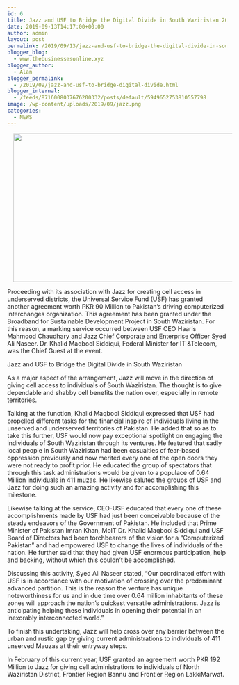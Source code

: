 ```yaml
---
id: 6
title: Jazz and USF to Bridge the Digital Divide in South Waziristan 2019
date: 2019-09-13T14:17:00+00:00
author: admin
layout: post
permalink: /2019/09/13/jazz-and-usf-to-bridge-the-digital-divide-in-south-waziristan-2019/
blogger_blog:
  - www.thebusinessesonline.xyz
blogger_author:
  - Alan
blogger_permalink:
  - /2019/09/jazz-and-usf-to-bridge-digital-divide.html
blogger_internal:
  - /feeds/8716008037676200332/posts/default/5949652753810557798
image: /wp-content/uploads/2019/09/jazz.png
categories:
  - NEWS
---
```

<div dir="ltr" style="text-align: left;">
  <div style="clear: both; text-align: center;">
    <a href="http://thebusinessesonline.xyz/wp-content/uploads/2019/09/jazz.png" style="margin-left: 1em; margin-right: 1em;"><img border="0" data-original-height="403" data-original-width="752" height="342" src="http://thebusinessesonline.xyz/wp-content/uploads/2019/09/jazz-300x161.png" width="640" /></a>
  </div>
  
  <p>
    Proceeding with its association with Jazz for creating cell access in underserved districts, the Universal Service Fund (USF) has granted another agreement worth PKR 90 Million to Pakistan&#8217;s driving computerized interchanges organization. This agreement has been granted under the Broadband for Sustainable Development Project in South Waziristan. For this reason, a marking service occurred between USF CEO Haaris Mahmood Chaudhary and Jazz Chief Corporate and Enterprise Officer Syed Ali Naseer. Dr. Khalid Maqbool Siddiqui, Federal Minister for IT &Telecom, was the Chief Guest at the event.
  </p>
  
  <p>
    Jazz and USF to Bridge the Digital Divide in South Waziristan
  </p>
  
  <p>
    As a major aspect of the arrangement, Jazz will move in the direction of giving cell access to individuals of South Waziristan. The thought is to give dependable and shabby cell benefits the nation over, especially in remote territories.
  </p>
  
  <p>
    Talking at the function, Khalid Maqbool Siddiqui expressed that USF had propelled different tasks for the financial inspire of individuals living in the unserved and underserved territories of Pakistan. He added that so as to take this further, USF would now pay exceptional spotlight on engaging the individuals of South Waziristan through its ventures. He featured that sadly local people in South Waziristan had been casualties of fear-based oppression previously and now merited every one of the open doors they were not ready to profit prior. He educated the group of spectators that through this task administrations would be given to a populace of 0.64 Million individuals in 411 muzas. He likewise saluted the groups of USF and Jazz for doing such an amazing activity and for accomplishing this milestone.
  </p>
  
  <p>
    Likewise talking at the service, CEO-USF educated that every one of these accomplishments made by USF had just been conceivable because of the steady endeavors of the Government of Pakistan. He included that Prime Minister of Pakistan Imran Khan, MoIT Dr. Khalid Maqbool Siddiqui and USF Board of Directors had been torchbearers of the vision for a &#8220;Computerized Pakistan&#8221; and had empowered USF to change the lives of individuals of the nation. He further said that they had given USF enormous participation, help and backing, without which this couldn&#8217;t be accomplished.
  </p>
  
  <p>
    Discussing this activity, Syed Ali Naseer stated, &#8220;Our coordinated effort with USF is in accordance with our motivation of crossing over the predominant advanced partition. This is the reason the venture has unique noteworthiness for us and in due time over 0.64 million inhabitants of these zones will approach the nation&#8217;s quickest versatile administrations. Jazz is anticipating helping these individuals in opening their potential in an inexorably interconnected world.&#8221;
  </p>
  
  <p>
    To finish this undertaking, Jazz will help cross over any barrier between the urban and rustic gap by giving current administrations to individuals of 411 unserved Mauzas at their entryway steps.
  </p>
  
  <p>
    In February of this current year, USF granted an agreement worth PKR 192 Million to Jazz for giving cell administrations to individuals of North Waziristan District, Frontier Region Bannu and Frontier Region LakkiMarwat.
  </p>
</div>